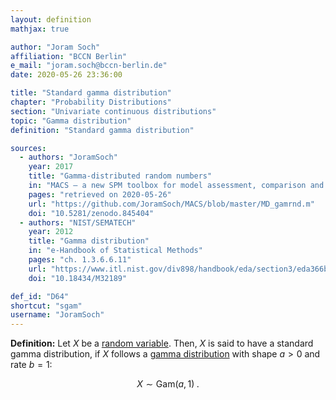 ```yaml
---
layout: definition
mathjax: true

author: "Joram Soch"
affiliation: "BCCN Berlin"
e_mail: "joram.soch@bccn-berlin.de"
date: 2020-05-26 23:36:00

title: "Standard gamma distribution"
chapter: "Probability Distributions"
section: "Univariate continuous distributions"
topic: "Gamma distribution"
definition: "Standard gamma distribution"

sources:
  - authors: "JoramSoch"
    year: 2017
    title: "Gamma-distributed random numbers"
    in: "MACS – a new SPM toolbox for model assessment, comparison and selection"
    pages: "retrieved on 2020-05-26"
    url: "https://github.com/JoramSoch/MACS/blob/master/MD_gamrnd.m"
    doi: "10.5281/zenodo.845404"
  - authors: "NIST/SEMATECH"
    year: 2012
    title: "Gamma distribution"
    in: "e-Handbook of Statistical Methods"
    pages: "ch. 1.3.6.6.11"
    url: "https://www.itl.nist.gov/div898/handbook/eda/section3/eda366b.htm"
    doi: "10.18434/M32189"

def_id: "D64"
shortcut: "sgam"
username: "JoramSoch"
---
```



**Definition:** Let $X$ be a [random variable](/D/rvar). Then, $X$ is said to have a standard gamma distribution, if $X$ follows a [gamma distribution](/D/gam) with shape $a > 0$ and rate $b = 1$:

$$ \label{eq:sgam}
X \sim \mathrm{Gam}(a, 1) \; .
$$